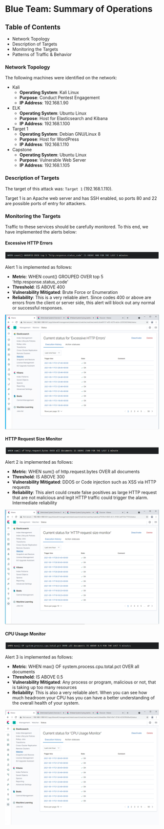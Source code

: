 # Blue Team: Summary of Operations

## Table of Contents
- Network Topology
- Description of Targets
- Monitoring the Targets
- Patterns of Traffic & Behavior

### Network Topology

The following machines were identified on the network:
- Kali
  - **Operating System**: Kali Linux
  - **Purpose**: Conduct Pentest Engagement
  - **IP Address**: 192.168.1.90
- ELK
  - **Operating System**: Ubuntu Linux
  - **Purpose**: Host for Elasticsearch and Kibana
  - **IP Address**: 192.168.1.100
- Target 1
  - **Operating System**: Debian GNU/Linux 8
  - **Purpose**: Host for WordPress
  - **IP Address**: 192.168.1.110
- Capstone
  - **Operating System**: Ubuntu Linux
  - **Purpose**: Vulnerable Web Server
  - **IP Address**: 192.168.1.105


### Description of Targets

The target of this attack was: `Target 1` (192.168.1.110).

Target 1 is an Apache web server and has SSH enabled, so ports 80 and 22 are possible ports of entry for attackers.

### Monitoring the Targets

Traffic to these services should be carefully monitored. To this end, we have implemented the alerts below:

#### Excessive HTTP Errors

![](2021-05-11-15-44-15.png)

Alert 1 is implemented as follows:
  - **Metric**: WHEN count() GROUPED OVER top 5 'http.response.status_code'
  - **Threshold**: IS ABOVE 400
  - **Vulnerability Mitigated**: Brute Force or Enumeration
  - **Reliability**: This is a very reliable alert. Since codes 400 or above are errors from the client or server side, this alert will block out any normal or successful responses.

![](2021-05-11-17-28-15.png)

#### HTTP Request Size Monitor

![](2021-05-11-15-48-55.png)

Alert 2 is implemented as follows:
  - **Metric**: WHEN sum() of http.request.bytes OVER all documents
  - **Threshold**: IS ABOVE 300
  - **Vulnerability Mitigated**: DDOS or Code injection such as XSS via HTTP requests
  - **Reliability**: This alert could create false positives as large HTTP request that are not malicious and legit HTTP traffic could trigger the alarm. Intermediate reliability

![](2021-05-11-17-27-51.png)

#### CPU Usage Monitor

![](2021-05-11-15-52-29.png)

Alert 3 is implemented as follows:
  - **Metric**: WHEN max() OF system.process.cpu.total.pct OVER all documents
  - **Threshold**: IS ABOVE 0.5
  - **Vulnerability Mitigated**: Any process or program, malicious or not, that is taking up too many resources
  - **Reliability**: This is also a very reliable alert. When you can see how much headroom your CPU has you can have a better understanding of the overall health of your system.

![](2021-05-11-17-28-59.png)
